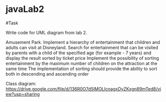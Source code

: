 # javaLab2

#Task

Write code for UML diagram from lab 2.

Amusement Park. Implement a hierarchy of entertainment that children and adults can visit at Disneyland. Search for entertainment that can be visited by parents with a child of the specified age (for example - 7 years) and display the result sorted by ticket price
Implement the possibility of sorting entertainment by the maximum number of children on the attraction at the same time
The implementation of sorting should provide the ability to sort both in descending and ascending order

Class diagram: https://drive.google.com/file/d/136R0O7d5lMOLIcnagxDyZKxgn89mTed8/view?usp=sharing

